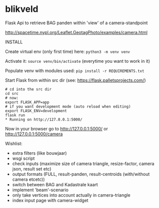 # blikveld
Flask Api to retrieve BAG panden within 'view' of a camera-standpoint

http://spacetime.nypl.org/Leaflet.GeotagPhoto/examples/camera.html

INSTALL

Create virtual env (only first time) here: ``python3 -m venv venv``

Activate it: ``source venv/bin/activate`` (everytime you want to work in it)

Populate venv with modules used: ``pip install -r REQUIREMENTS.txt``

Start Flask from within src dir (see: https://flask.palletsprojects.com/)

```
# cd into the src dir
cd src
# now:
export FLASK_APP=app
# if you want development mode (auto reload when editing)
export FLASK_ENV=development  
flask run
* Running on http://127.0.0.1:5000/
```

Now in your browser go to http://127.0.0.1:5000/ or http://127.0.0.1:5000/camera


Wishlist:

- extra filters (like bouwjaar)
- wsgi script
- check inputs (maximize size of camera triangle, resize-factor, camera json, result set etc)
- output formats (FULL, result-panden, result-centroids (with/without camera etcetc))
- switch between BAG and Kadastrale kaart
- implement 'beam'-scenario
- only take vertices into account actually in camera-triangle
- index input page with camera-widget

